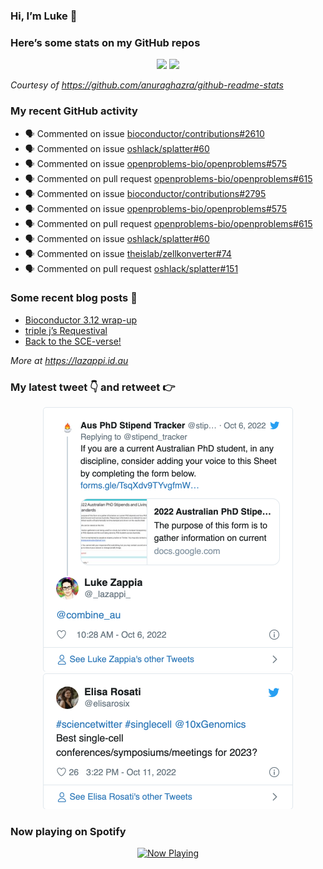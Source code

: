 
<!-- README.md is generated from README.Rmd. Please edit that file -->

### Hi, I’m Luke 👋

<!--
**lazappi/lazappi** is a ✨ _special_ ✨ repository because its `README.md` (this file) appears on your GitHub profile.

Here are some ideas to get you started:

- 🔭 I’m currently working on ...
- 🌱 I’m currently learning ...
- 👯 I’m looking to collaborate on ...
- 🤔 I’m looking for help with ...
- 💬 Ask me about ...
- 📫 How to reach me: ...
- 😄 Pronouns: ...
- ⚡ Fun fact: ...
-->

### Here’s some stats on my GitHub repos

<p align="center">

<img src="https://github-readme-stats.vercel.app/api?username=lazappi&count_private=true&show_icons=true&theme=buefy&hide_title=True">
<img src="https://github-readme-stats.vercel.app/api/top-langs/?username=lazappi&hide=html&theme=buefy&layout=compact">

</p>

*Courtesy of <https://github.com/anuraghazra/github-readme-stats>*

### My recent GitHub activity

  - 🗣 Commented on issue
    [bioconductor/contributions\#2610](https://github.com/bioconductor/contributions#2610)
  - 🗣 Commented on issue
    [oshlack/splatter\#60](https://github.com/oshlack/splatter#60)
  - 🗣 Commented on issue
    [openproblems-bio/openproblems\#575](https://github.com/openproblems-bio/openproblems#575)
  - 🗣 Commented on pull request
    [openproblems-bio/openproblems\#615](https://github.com/openproblems-bio/openproblems#615)
  - 🗣 Commented on issue
    [bioconductor/contributions\#2795](https://github.com/bioconductor/contributions#2795)
  - 🗣 Commented on issue
    [openproblems-bio/openproblems\#575](https://github.com/openproblems-bio/openproblems#575)
  - 🗣 Commented on pull request
    [openproblems-bio/openproblems\#615](https://github.com/openproblems-bio/openproblems#615)
  - 🗣 Commented on issue
    [oshlack/splatter\#60](https://github.com/oshlack/splatter#60)
  - 🗣 Commented on issue
    [theislab/zellkonverter\#74](https://github.com/theislab/zellkonverter#74)
  - 🗣 Commented on pull request
    [oshlack/splatter\#151](https://github.com/oshlack/splatter#151)

### Some recent blog posts 📝

  - [Bioconductor 3.12
    wrap-up](https://lazappi.id.au/post/2020-10-30-bioconductor-3-12-wrap-up/)
  - [triple j’s
    Requestival](https://lazappi.id.au/post/2020-07-11-requestival/)
  - [Back to the
    SCE-verse\!](https://lazappi.id.au/post/2020-05-12-back-to-the-sce-verse/)

*More at <https://lazappi.id.au>*

### My latest tweet 👇 and retweet 👉


<p align="center">

<a href="https://twitter.com/_lazappi_/status/1577969067276787718">
<img src="https://github.com/lazappi/lazappi/raw/master/README_files/figure-gfm/tweets-1.png" width="400">
</a> <a href="https://twitter.com/_lazappi_/status/1580500090661531648">
<img src="https://github.com/lazappi/lazappi/raw/master/README_files/figure-gfm/tweets-2.png" width="400">
</a>

</p>

### Now playing on Spotify

<p align="center">

<a href="https://now-playing-profile.lazappi.vercel.app/now-playing?open">
<img src="https://now-playing-profile.lazappi.vercel.app/now-playing" width="256" height="64" alt="Now Playing">
</a>

</p>
